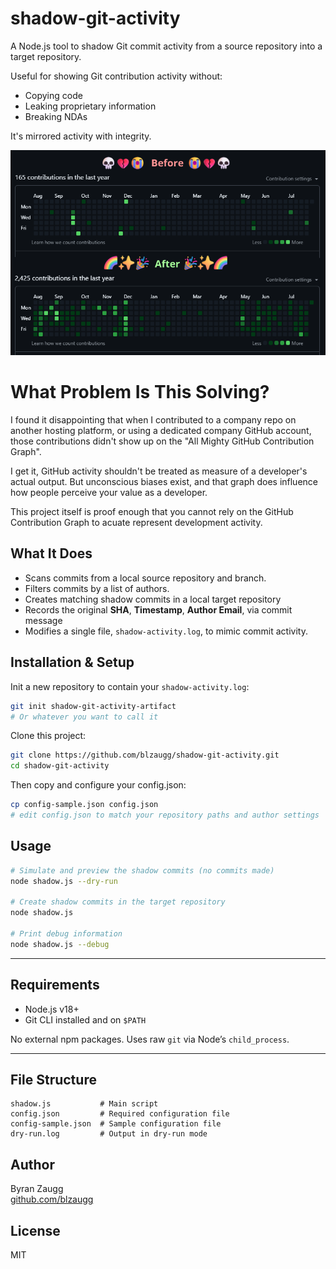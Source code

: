 # shadow-git-activity

A Node.js tool to shadow Git commit activity from a source repository into a
target repository.

Useful for showing Git contribution activity without:

- Copying code
- Leaking proprietary information
- Breaking NDAs

It's mirrored activity with integrity.

![Before & after screenshots of the GitHub Contribution Graph](./assets/before-and-after.png)

# What Problem Is This Solving?

I found it disappointing that when I contributed to a company repo on
another hosting platform, or using a dedicated company GitHub account, those
contributions didn't show up on the "All Mighty GitHub Contribution Graph".

I get it, GitHub activity shouldn't be treated as measure of a developer's
actual output. But unconscious biases exist, and that graph does influence how
people perceive your value as a developer.

This project itself is proof enough that you cannot rely on the GitHub
Contribution Graph to acuate represent development activity.

## What It Does

- Scans commits from a local source repository and branch.
- Filters commits by a list of authors.
- Creates matching shadow commits in a local target repository
- Records the original **SHA**, **Timestamp**, **Author Email**, via commit message
- Modifies a single file, `shadow-activity.log`, to mimic commit activity.

## Installation & Setup

Init a new repository to contain your `shadow-activity.log`:

```bash
git init shadow-git-activity-artifact
# Or whatever you want to call it
```

Clone this project:

```bash
git clone https://github.com/blzaugg/shadow-git-activity.git
cd shadow-git-activity
```

Then copy and configure your config.json:

```bash
cp config-sample.json config.json
# edit config.json to match your repository paths and author settings
```

## Usage

```bash
# Simulate and preview the shadow commits (no commits made)
node shadow.js --dry-run

# Create shadow commits in the target repository
node shadow.js

# Print debug information
node shadow.js --debug
```

---

## Requirements

- Node.js v18+
- Git CLI installed and on `$PATH`

No external npm packages. Uses raw `git` via Node’s `child_process`.

---

## File Structure

```
shadow.js           # Main script
config.json         # Required configuration file
config-sample.json  # Sample configuration file
dry-run.log         # Output in dry-run mode
```

## Author

Byran Zaugg  
[github.com/blzaugg](https://github.com/blzaugg)

## License

MIT
